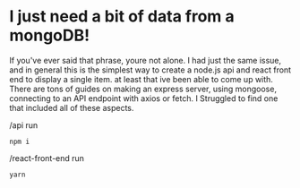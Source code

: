 # I just need a bit of data from a mongoDB!

If you've ever said that phrase, youre not alone. I had just the same issue, and in general this is the simplest way to create a node.js api and react front end to display a single item. at least that ive been able to come up with. There are tons of guides on making an express server, using mongoose, connecting to an API endpoint with axios or fetch. I Struggled to find one that included all of these aspects. 

/api run

    npm i

/react-front-end run

    yarn
